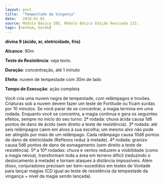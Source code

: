 ```yaml
---
layout: post
title:  "Tempestade da Vingança"
date:   2018-01-01
source: Módulo Básico 205, Módulo Básico Edição Revisada 215.
tags: [nenhum, bardo]
---
```


**divina 9 (ácido, ar, eletricidade, frio)**

**Alcance**: 90m

**Teste de Resistência**: veja texto.

**Duração**: concentração, até 1 minuto

**Efeito**: nuvem de tempestade com 30m de lado

**Tempo de Execução**: ação completa

Você cria uma nuvem negra de tempestade, com relâmpagos e trovões. Criaturas sob a nuvem devem fazer um teste de Fortitude ou ficam surdas por 10 minutos.
Se você parar de se concentrar, a magia termina em uma rodada. Enquanto você se concentra, a magia continua e gera os seguintes efeitos, sempre no início do seu turno:
2ª rodada: chuva ácida causa 1d6 pontos de dano de ácido (sem direito a teste de resistência).
3ª rodada: até seis relâmpagos caem em alvos à sua escolha; um mesmo alvo não pode ser atingido por mais de um relâmpago. Cada relâmpago causa 10d6 pontos de dano de eletricidade (Reflexos reduz à metade).
4ª rodada: granizo causa 5d6 pontos de dano de esmagamento (sem direito a teste de resistência).
5ª a 10ª rodadas: chuva e ventos reduzem a visibilidade (como a magia névoa), transformam toda a área em terreno difícil (reduzindo o deslocamento à metade) e tornam ataques à distância impossíveis.
Além disso, conjuradores precisam ser bem-sucedidos em testes de Vontade para lançar magias (CD igual ao teste de resistência da tempestade da vingança + nível da magia sendo lançada).
